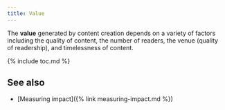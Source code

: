 ```yaml
---
title: Value
---
```


The **value** generated by content creation depends on a variety of factors
including the quality of content, the number of readers, the venue (quality of
readership), and timelessness of content.

{% include toc.md %}

## See also

- [Measuring impact]({% link measuring-impact.md %})
